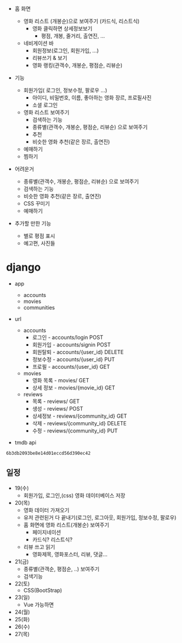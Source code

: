 - 홈 화면
  - 영화 리스트 (개봉순)으로 보여주기 (카드식, 리스트식)
    - 영화 클릭하면 상세정보보기
      - 평점, 개봉, 줄거리, 출연진, ...
  - 네비게이션 바
    - 회원정보(로그인, 회원가입, ...)
    - 리뷰쓰기 & 보기
    - 영화 랭킹(관객수, 개봉순, 평점순, 리뷰순)



- 기능
  - 회원가입( 로그인, 정보수정, 팔로우 ...)
    - 아이디, 비밀번호, 이름, 좋아하는 영화 장르, 프로필사진
    - 소셜 로그인
  - 영화 리스트 보여주기
    - 검색하는 기능
    - 종류별(관객수, 개봉순, 평점순, 리뷰순) 으로 보여주기
    - 추천
    - 비슷한 영화 추천(같은 장르, 출연진)
  - 예매하기
  - 찜하기



- 어려운거
  - 종류별(관객수, 개봉순, 평점순, 리뷰순) 으로 보여주기
  - 검색하는 기능
  - 비슷한 영화 추천(같은 장르, 출연진)
  - CSS 꾸미기
  - 예매하기



- 추가할 만한 기능
  - 별로 평점 표시
  - 예고편, 사진들



# django

- app
  - accounts
  - movies
  - communities
- url
  - accounts
    - 로그인 - accounts/login		POST
    - 회원가입 - accounts/signin      POST
    - 회원탈퇴 - accounts/{user_id}      DELETE
    - 정보수정 - accounts/{user_id}    PUT
    - 프로필 - accounts/{user_id}     GET
  - movies
    - 영화 목록 - movies/				GET
    - 상세 정보 - movies/{movie_id}           GET
  - reviews
    - 목록 - reviews/          GET
    - 생성 - reviews/	POST
    - 상세정보 - reviews/{community_id}     GET
    - 삭제 - reviews/{community_id}    DELETE
    - 수정 - reviews/{community_id}   PUT



- tmdb api

```6b3db2093be8e14d01eccd56d390ec42```





## 일정	

- 19(수)
  - 회원가입, 로그인,(css) 영화 데이터베이스 저장
- 20(목) 
  - 영화 데이터 가져오기
  - 유저 관련된거 다 끝내기(로그인, 로그아웃, 회원가입, 정보수정, 팔로우)
  - 홈 화면에 영화 리스트(개봉순) 보여주기
    - 페이지네이션
    - 카드식? 리스트식?
  - 리뷰 쓰고 읽기
    - 영화제목, 영화포스터, 리뷰, 댓글...
- 21(금)
  - 종류별(관객순, 평점순, ..) 보여주기
  - 검색기능
- 22(토)
  - CSS(BootStrap)
- 23(일)
  - Vue 가능하면
- 24(월)
- 25(화)
- 26(수)
- 27(목)